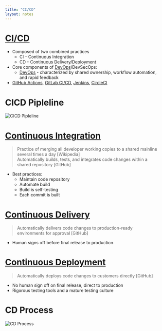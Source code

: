 ```yaml
---
title: "CI/CD"
layout: notes
---
```


[CI/CD]: https://en.wikipedia.org/wiki/CI/CD
[DevOps]: https://en.wikipedia.org/wiki/DevOps
[GitHub Actions]: https://docs.github.com/en/actions
[GitLab CI/CD]: https://docs.gitlab.com/ee/ci/
[Jenkins]: https://jenkins.io
[CircleCI]: https://circleci.com

[CICD Pipleline]: https://resources.github.com/assets/img/ci-cd/pipeline.png

[Continuous Integration]: https://en.wikipedia.org/wiki/Continuous_integration
[Continuous Delivery]: https://en.wikipedia.org/wiki/Continuous_delivery
[Continuous Deployment]: https://en.wikipedia.org/wiki/Continuous_deployment

[CD Process]: https://upload.wikimedia.org/wikipedia/commons/thumb/c/c3/Continuous_Delivery_process_diagram.svg/1462px-Continuous_Delivery_process_diagram.svg.png

# [CI/CD]
* Composed of two combined practices
	* CI - Continuous Integration
	* CD - Continuous Delivery/Deployment
* Core components of [DevOps]/DevSecOps:
	* [DevOps] - characterized by shared ownership, workflow automation, and rapid feedback
* [GitHub Actions], [GitLab CI/CD], [Jenkins], [CircleCI]

# CICD Pipleline
![CICD Pipleline]


# [Continuous Integration]
> Practice of merging all developer working copies to a shared mainline several times a day [Wikipedia]<br/>
> Automatically builds, tests, and integrates code changes within a shared repository [GitHub]

* Best practices:
	* Maintain code repository
	* Automate build
	* Build is self-testing
	* Each commit is built

# [Continuous Delivery]
> Automatically delivers code changes to production-ready environments for approval [GitHub]

* Human signs off before final release to production

# [Continuous Deployment]
> Automatically deploys code changes to customers directly [GitHub]

* No human sign off on final release, direct to production
* Rigorous testing tools and a mature testing culture

# CD Process
![CD Process]